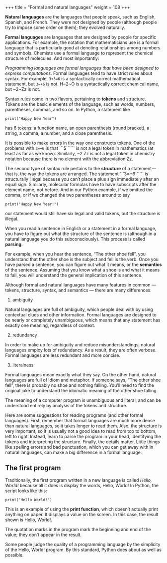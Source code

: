 +++
title = "Formal and natural languages"
weight = 108
+++

**Natural languages** are the languages that people speak, such as English,
Spanish, and French. They were not designed by people (although people try to
impose some order on them); they evolved naturally.

**Formal languages** are languages that are designed by people for specific
applications. For example, the notation that mathematicians use is a formal
language that is particularly good at denoting relationships among numbers and
symbols. Chemists use a formal language to represent the chemical structure of
molecules. And most importantly:

*Programming languages are formal languages that have been designed to
express computations.*
Formal languages tend to have strict rules about syntax. For example, ```3+3=6```
is a syntactically correct mathematical statement, but ```3=+6``` is not.
H~2~O is a syntactically correct chemical name, but ~2~Zz is
not.

Syntax rules come in two flavors, pertaining to **tokens** and structure.
Tokens are the basic elements of the language, such as words, numbers, parentheses,
commas, and so on. In Python, a statement like

``` print("Happy New Year") ```

has 6 tokens: a function name, an open parenthesis (round bracket), a string, a comma, a number, and a close parenthesis.

It is possible to make errors in the way one constructs tokens.
One of the problems with ```3=+6``` is that ```$`````` is not a
legal token in mathematics (at least as far as we know). Similarly,
~2 Zz is not a legal token in chemistry notation because there is no element with the abbreviation
Zz.

The second type of syntax rule pertains to the **structure** of a statement&#8212; that
is, the way the tokens are arranged. The statement ```3=+6`````` is structurally
illegal because you can&#8217;t place a plus sign immediately after an equal sign.
Similarly, molecular formulas have to have subscripts after the element name,
not before.  And in our Python example, if we omitted the comma, or if we changed the two
parentheses around to say

```
print)"Happy New Year!"( 
```

our statement would still
have six legal and valid tokens, but the structure is illegal.

When you read a sentence in English or a statement in a formal language, you
have to figure out what the structure of the sentence is (although in a natural
language you do this subconsciously). This process is called **parsing**.

For example, when you hear the sentence, &#8220;The other shoe fell&#8221;, you understand
that the other shoe is the subject and fell is the verb.  Once you have parsed
a sentence, you can figure out what it means, or the **semantics** of the sentence.
Assuming that you know what a shoe is and what it means to fall, you will
understand the general implication of this sentence.

Although formal and natural languages have many features in common &#8212; tokens,
structure, syntax, and semantics &#8212; there are many differences:

1. ambiguity

Natural languages are full of ambiguity, which people deal with by
using contextual clues and other information. Formal languages are
designed to be nearly or completely unambiguous, which means that any
statement has exactly one meaning, regardless of context.

2. redundancy

In order to make up for ambiguity and reduce misunderstandings, natural
languages employ lots of redundancy. As a result, they are often
verbose.  Formal languages are less redundant and more concise.

3. literalness

Formal languages mean exactly what they say.  On the other hand, natural languages
are full of idiom and metaphor. If someone says, &#8220;The
other shoe fell&#8221;, there is probably no shoe and nothing falling.
You&#8217;ll need to find the
original joke to understand the idiomatic meaning of the other shoe falling.

The meaning of a computer program is unambiguous and literal, and can
be understood entirely by analysis of the tokens and structure.

Here are some suggestions for reading programs (and other formal languages).
First, remember that formal languages are much more dense than natural
languages, so it takes longer to read them. Also, the structure is very
important, so it is usually not a good idea to read from top to bottom, left to
right. Instead, learn to parse the program in your head, identifying the tokens
and interpreting the structure.  Finally, the details matter. Little things
like spelling errors and bad punctuation, which you can get away with in
natural languages, can make a big difference in a formal language.

## The first program

Traditionally, the first program written in a new language is called *Hello,
World!* because all it does is display the words, Hello, World!  In Python, the script
looks like this:

```
print("Hello World!")
```

This is an example of using the **print function**, which doesn&#8217;t actually print
anything on paper. It displays a value on the screen. In this case, the result shown
is Hello, World!.

The quotation marks in the program mark the beginning and end of the value;
they don&#8217;t appear in the result.

Some people judge the quality of a programming language by the simplicity of
the Hello, World! program. By this standard, Python does about as well as
possible.